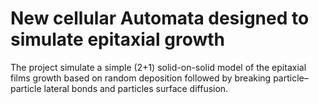 # New cellular Automata designed to simulate epitaxial growth

The project simulate a simple (2+1) solid-on-solid model of the epitaxial films growth based on
random deposition followed by breaking particle–particle lateral bonds and particles surface
diffusion.
